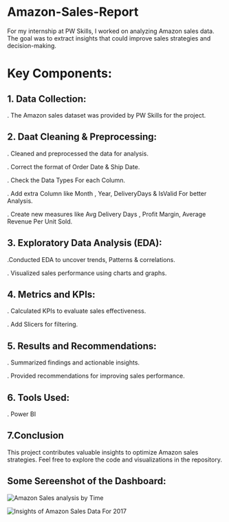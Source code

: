 # Amazon-Sales-Report
For my internship at PW Skills, I worked on analyzing Amazon sales data. The goal was to extract insights that could improve sales strategies and decision-making.

# Key Components:

## 1. Data Collection:

. The Amazon sales dataset was provided by PW Skills for the project.

## 2. Daat Cleaning & Preprocessing:
   
. Cleaned and preprocessed the data for analysis.

. Correct the format of Order Date & Ship Date.

. Check the Data Types For each Column.

. Add extra Column like Month , Year, DeliveryDays & IsValid For better Analysis.

. Create new measures like Avg Delivery Days , Profit Margin, Average Revenue Per Unit Sold.

## 3.  Exploratory Data Analysis (EDA):
 
 .Conducted EDA to uncover trends, Patterns & correlations.
 
. Visualized sales performance using charts and graphs.

## 4. Metrics and KPIs:


. Calculated KPIs to evaluate sales effectiveness.

. Add Slicers for filtering.

## 5. Results and Recommendations:
   
. Summarized findings and actionable insights.

. Provided recommendations for improving sales performance.

## 6. Tools Used:
   
. Power BI

## 7.Conclusion
This project contributes valuable insights to optimize Amazon sales strategies. Feel free to explore the code and visualizations in the repository.

## Some Sereenshot of the Dashboard:

![Amazon Sales analysis by Time](https://github.com/user-attachments/assets/4a9f9311-d615-47f4-9a8d-f2ea6d8c7a01)

![Insights of Amazon Sales Data For 2017 ](https://github.com/user-attachments/assets/8c04af93-3bc4-4edc-9679-f9c98f37d564)


